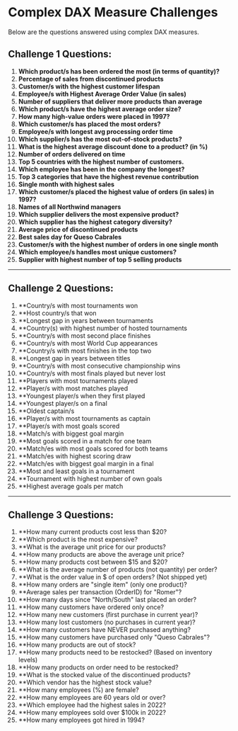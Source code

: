 # Complex DAX Measure Challenges

Below are the questions answered using complex DAX measures.

## Challenge 1 Questions:

1. **Which product/s has been ordered the most (in terms of quantity)?**
2. **Percentage of sales from discontinued products**
3. **Customer/s with the highest customer lifespan**
4. **Employee/s with Highest Average Order Value (in sales)**
5. **Number of suppliers that deliver more products than average**
6. **Which product/s have the highest average order size?**
7. **How many high-value orders were placed in 1997?**
8. **Which customer/s has placed the most orders?**
9. **Employee/s with longest avg processing order time**
10. **Which supplier/s has the most out-of-stock products?**
11. **What is the highest average discount done to a product? (in %)**
12. **Number of orders delivered on time**
13. **Top 5 countries with the highest number of customers.**
14. **Which employee has been in the company the longest?**
15. **Top 3 categories that have the highest revenue contribution**
16. **Single month with highest sales**
17. **Which customer/s placed the highest value of orders (in sales) in 1997?**
18. **Names of all Northwind managers**
19. **Which supplier delivers the most expensive product?**
20. **Which supplier has the highest category diversity?**
21. **Average price of discontinued products**
22. **Best sales day for Queso Cabrales**
23. **Customer/s with the highest number of orders in one single month**
24. **Which employee/s handles most unique customers?**
25. **Supplier with highest number of top 5 selling products**

---

## Challenge 2 Questions:

1. **Country/s with most tournaments won
2. **Host country/s that won
3. **Longest gap in years between tournaments
4. **Country(s) with highest number of hosted tournaments
5. **Country/s with most second place finishes
6. **Country/s with most World Cup appearances
7. **Country/s with most finishes in the top two
8. **Longest gap in years between titles
9. **Country/s with most consecutive championship wins
10. **Country/s with most finals played but never lost
11. **Players with most tournaments played
12. **Player/s with most matches played
13. **Youngest player/s when they first played
14. **Youngest player/s on a final
15. **Oldest captain/s
16. **Player/s with most tournaments as captain
17. **Player/s with most goals scored
18. **Match/s with biggest goal margin
19. **Most goals scored in a match for one team
20. **Match/es with most goals scored for both teams
21. **Match/es with highest scoring draw
22. **Match/es with biggest goal margin in a final
23. **Most and least goals in a tournament
24. **Tournament with highest number of own goals
25. **Highest average goals per match

---

## Challenge 3 Questions:

1. **How many current products cost less than $20?
2. **Which product is the most expensive?
3. **What is the average unit price for our products?
4. **How many products are above the average unit price?
5. **How many products cost between $15 and $20?
6. **What is the average number of products (not quantity) per order?
7. **What is the order value in $ of open orders? (Not shipped yet)
8. **How many orders are "single item" (only one product)?
9. **Average sales per transaction (OrderID) for "Romer"?
10. **How many days since "North/South" last placed an order?
11. **How many customers have ordered only once?
12. **How many new customers (first purchase in current year)?
13. **How many lost customers (no purchases in current year)?
14. **How many customers have NEVER purchased anything?
15. **How many customers have purchased only "Queso Cabrales"?
16. **How many products are out of stock?
17. **How many products need to be restocked? (Based on inventory levels)
18. **How many products on order need to be restocked?
19. **What is the stocked value of the discontinued products?
20. **Which vendor has the highest stock value?
21. **How many employees (%) are female?
22. **How many employees are 60 years old or over?
23. **Which employee had the highest sales in 2022?
24. **How many employees sold over $100k in 2022?
25. **How many employees got hired in 1994?
